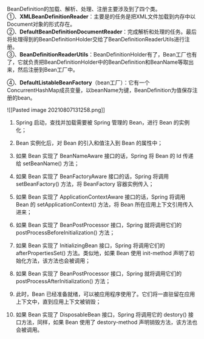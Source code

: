 BeanDefinition的加载、解析、处理、注册主要涉及到了四个类。  
①、**XMLBeanDefinitionReader**：主要是的任务是把XML文件加载到内存中以Document对象的形式存在。  
②、**DefaultBeanDefinitionDocumentReader**：完成解析和处理的任务。最后将处理得到的BeanDefinitionHolder交给了BeanDefinitionReaderUtils进行注册。  
③、**BeanDefinitionReaderUtils**：BeanDefinitionHolder有了，Bean工厂也有了，它就负责把BeanDefinitionHolder中的BeanDefinition和BeanName等取出来，然后注册到Bean工厂中。

④、**DefaultListableBeanFactory**（bean工厂）：它有一个ConcurrentHashMap成员变量，以beanName为键，BeanDefinition为值保存注册的bean。


![[Pasted image 20210807131258.png]]


1.  Spring 启动，查找并加载需要被 Spring 管理的 Bean，进行 Bean 的实例化；
    
2.  Bean 实例化后，对 Bean 的引入和值注入到 Bean 的属性中；
    
3.  如果 Bean 实现了 BeanNameAware 接口的话，Spring 将 Bean 的 Id 传递给 setBeanName() 方法；
    
4.  如果 Bean 实现了 BeanFactoryAware 接口的话，Spring 将调用 setBeanFactory() 方法，将 BeanFactory 容器实例传入；
    
5.  如果 Bean 实现了 ApplicationContextAware 接口的话，Spring 将调用 Bean 的 setApplicationContext() 方法，将 Bean 所在应用上下文引用传入进来；
    
6.  如果 Bean 实现了 BeanPostProcessor 接口，Spring 就将调用它们的 postProcessBeforeInitialization() 方法；
    
7.  如果 Bean 实现了 InitializingBean 接口，Spring 将调用它们的 afterPropertiesSet() 方法。类似地，如果 Bean 使用 init-method 声明了初始化方法，该方法也会被调用；
    
8.  如果 Bean 实现了 BeanPostProcessor 接口，Spring 就将调用它们的 postProcessAfterInitialization() 方法；
    
9.  此时，Bean 已经准备就绪，可以被应用程序使用了。它们将一直驻留在应用上下文中，直到应用上下文被销毁；
    
10.  如果 Bean 实现了 DisposableBean 接口，Spring 将调用它的 destory() 接口方法，同样，如果 Bean 使用了 destory-method 声明销毁方法，该方法也会被调用。
